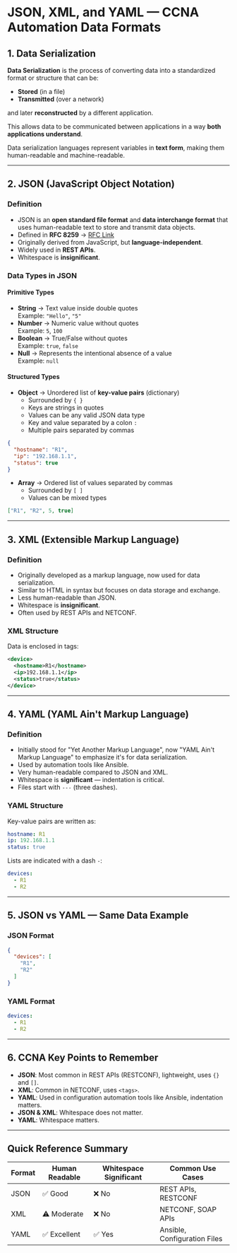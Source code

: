 # JSON, XML, and YAML — CCNA Automation Data Formats

## 1. Data Serialization

**Data Serialization** is the process of converting data into a standardized format or structure that can be:
- **Stored** (in a file)
- **Transmitted** (over a network)  

and later **reconstructed** by a different application.

This allows data to be communicated between applications in a way **both applications understand**.

Data serialization languages represent variables in **text form**, making them human-readable and machine-readable.

---

## 2. JSON (JavaScript Object Notation)

### Definition
- JSON is an **open standard file format** and **data interchange format** that uses human-readable text to store and transmit data objects.
- Defined in **RFC 8259** → [RFC Link](https://datatracker.ietf.org/doc/html/rfc8259)
- Originally derived from JavaScript, but **language-independent**.
- Widely used in **REST APIs**.
- Whitespace is **insignificant**.

### Data Types in JSON

#### Primitive Types
- **String** → Text value inside double quotes  
  Example: `"Hello"`, `"5"`
- **Number** → Numeric value without quotes  
  Example: `5`, `100`
- **Boolean** → True/False without quotes  
  Example: `true`, `false`
- **Null** → Represents the intentional absence of a value  
  Example: `null`

#### Structured Types
- **Object** → Unordered list of **key-value pairs** (dictionary)  
  - Surrounded by `{ }`
  - Keys are strings in quotes
  - Values can be any valid JSON data type
  - Key and value separated by a colon `:`
  - Multiple pairs separated by commas

```json
{
  "hostname": "R1",
  "ip": "192.168.1.1",
  "status": true
}
```

- **Array** → Ordered list of values separated by commas
  - Surrounded by `[ ]`
  - Values can be mixed types

```json
["R1", "R2", 5, true]
```

---

## 3. XML (Extensible Markup Language)

### Definition
- Originally developed as a markup language, now used for data serialization.
- Similar to HTML in syntax but focuses on data storage and exchange.
- Less human-readable than JSON.
- Whitespace is **insignificant**.
- Often used by REST APIs and NETCONF.

### XML Structure
Data is enclosed in tags:

```xml
<device>
  <hostname>R1</hostname>
  <ip>192.168.1.1</ip>
  <status>true</status>
</device>
```

---

## 4. YAML (YAML Ain't Markup Language)

### Definition
- Initially stood for "Yet Another Markup Language", now "YAML Ain't Markup Language" to emphasize it's for data serialization.
- Used by automation tools like Ansible.
- Very human-readable compared to JSON and XML.
- Whitespace is **significant** — indentation is critical.
- Files start with `---` (three dashes).

### YAML Structure
Key-value pairs are written as:

```yaml
hostname: R1
ip: 192.168.1.1
status: true
```

Lists are indicated with a dash `-`:

```yaml
devices:
  - R1
  - R2
```

---

## 5. JSON vs YAML — Same Data Example

### JSON Format
```json
{
  "devices": [
    "R1",
    "R2"
  ]
}
```

### YAML Format
```yaml
devices:
  - R1
  - R2
```

---

## 6. CCNA Key Points to Remember

- **JSON**: Most common in REST APIs (RESTCONF), lightweight, uses `{}` and `[]`.
- **XML**: Common in NETCONF, uses `<tags>`.
- **YAML**: Used in configuration automation tools like Ansible, indentation matters.
- **JSON & XML**: Whitespace does not matter.
- **YAML**: Whitespace matters.

---

## Quick Reference Summary

| Format | Human Readable | Whitespace Significant | Common Use Cases |
|--------|----------------|----------------------|------------------|
| JSON   | ✅ Good        | ❌ No               | REST APIs, RESTCONF |
| XML    | ⚠️ Moderate    | ❌ No               | NETCONF, SOAP APIs |
| YAML   | ✅ Excellent   | ✅ Yes              | Ansible, Configuration Files |

